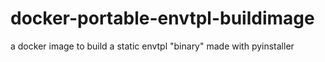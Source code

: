 # docker-portable-envtpl-buildimage
a docker image to build a static envtpl "binary" made with pyinstaller
